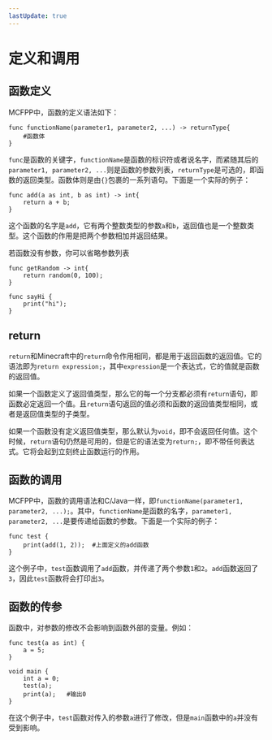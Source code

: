 ```yaml
---
lastUpdate: true
---
```


# 定义和调用

## 函数定义

MCFPP中，函数的定义语法如下：

```mcfpp
func functionName(parameter1, parameter2, ...) -> returnType{
    #函数体
}
```

`func`是函数的关键字，`functionName`是函数的标识符或者说名字，而紧随其后的`parameter1, parameter2, ...`则是函数的参数列表，`returnType`是可选的，即函数的返回类型。函数体则是由`{}`包裹的一系列语句。下面是一个实际的例子：

```mcfpp
func add(a as int, b as int) -> int{
    return a + b;
}
```

这个函数的名字是`add`，它有两个整数类型的参数`a`和`b`，返回值也是一个整数类型。这个函数的作用是把两个参数相加并返回结果。

若函数没有参数，你可以省略参数列表

```mcfpp
func getRandom -> int{
    return random(0, 100);
}

func sayHi {
    print("hi");
}
```

## return

`return`和Minecraft中的`return`命令作用相同，都是用于返回函数的返回值。它的语法即为`return expression;`，其中`expression`是一个表达式，它的值就是函数的返回值。

如果一个函数定义了返回值类型，那么它的每一个分支都必须有`return`语句，即函数必定返回一个值。且`return`语句返回的值必须和函数的返回值类型相同，或者是返回值类型的子类型。

如果一个函数没有定义返回值类型，那么默认为`void`，即不会返回任何值。这个时候，`return`语句仍然是可用的，但是它的语法变为`return;`，即不带任何表达式。它将会起到立刻终止函数运行的作用。

## 函数的调用

MCFPP中，函数的调用语法和C/Java一样，即`functionName(parameter1, parameter2, ...);`。其中，`functionName`是函数的名字，`parameter1, parameter2, ...`是要传递给函数的参数。下面是一个实际的例子：

```mcfpp
func test {
    print(add(1, 2));  #上面定义的add函数
}
```

这个例子中，`test`函数调用了`add`函数，并传递了两个参数`1`和`2`。`add`函数返回了`3`，因此`test`函数将会打印出`3`。

## 函数的传参

函数中，对参数的修改不会影响到函数外部的变量。例如：

```mcfpp
func test(a as int) {
    a = 5;
}

void main {
    int a = 0;
    test(a);
    print(a);   #输出0
}
```

在这个例子中，`test`函数对传入的参数`a`进行了修改，但是`main`函数中的`a`并没有受到影响。
